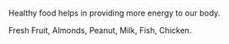 Healthy food helps in providing more energy to our body.










Fresh Fruit, Almonds, Peanut, Milk, Fish, Chicken.


